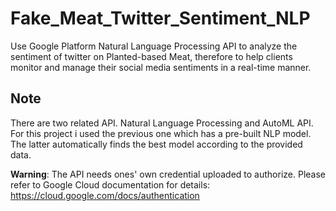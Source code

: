 # Fake_Meat_Twitter_Sentiment_NLP
Use Google Platform Natural Language Processing API to analyze the sentiment of twitter on Planted-based Meat, therefore to help clients monitor and manage their social media sentiments in a real-time manner. 
## Note 
There are two related API. Natural Language Processing and AutoML API. For this project i used the previous one which has a pre-built NLP model. The latter automatically finds the best model according to the provided data. 

**Warning**: The API needs ones' own credential uploaded to authorize. Please refer to Google Cloud documentation for details: https://cloud.google.com/docs/authentication 
